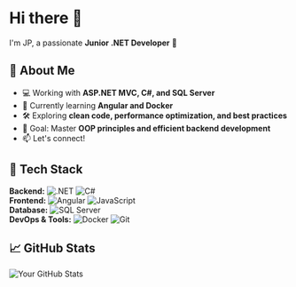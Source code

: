 # Hi there 👋  

I'm JP, a passionate **Junior .NET Developer** 🚀  

## 🔹 About Me  
- 💻 Working with **ASP.NET MVC, C#, and SQL Server**  
- 🌱 Currently learning **Angular and Docker**  
- 🛠️ Exploring **clean code, performance optimization, and best practices**  
- 🎯 Goal: Master **OOP principles and efficient backend development**  
- 📫 Let's connect!

## 🔧 Tech Stack  
**Backend:** ![.NET](https://img.shields.io/badge/.NET-512BD4?style=for-the-badge&logo=dotnet&logoColor=white) ![C#](https://img.shields.io/badge/C%23-239120?style=for-the-badge&logo=c-sharp&logoColor=white)  
**Frontend:** ![Angular](https://img.shields.io/badge/Angular-DD0031?style=for-the-badge&logo=angular&logoColor=white) ![JavaScript](https://img.shields.io/badge/JavaScript-F7DF1E?style=for-the-badge&logo=javascript&logoColor=black)  
**Database:** ![SQL Server](https://img.shields.io/badge/SQL%20Server-CC2927?style=for-the-badge&logo=microsoft-sql-server&logoColor=white)  
**DevOps & Tools:** ![Docker](https://img.shields.io/badge/Docker-2496ED?style=for-the-badge&logo=docker&logoColor=white) ![Git](https://img.shields.io/badge/Git-F05032?style=for-the-badge&logo=git&logoColor=white)  

## 📈 GitHub Stats  
![Your GitHub Stats](https://github-readme-stats.vercel.app/api?username=Duavs&show_icons=true&theme=dark)  


